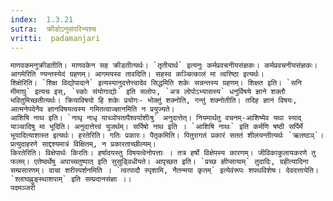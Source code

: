 ```yaml
---
index:  1.3.21
sutra:  क्रीडोऽनुसंपरिभ्यश्च
vritti:  padamanjari
---
```


	माणवकमनुक्रीडतीति। माणवकेन सह क्रीडतीत्यर्थः। `तृतीयार्थ` इत्यनुः कर्मप्रवचनीयसंज्ञकः। कर्मप्रवचनीयसंज्ञकः। आगमेरिति ण्यन्तस्येदं ग्रहणम्। आगमयस्व तावदिति। सहस्व कञ्चित्कालं मा त्वरिष्ठा इत्यर्थः।
	शिक्षेरिति। `शिक्ष विद्योपादाने` इत्यस्यानुदत्तेत्त्वादेव सिद्धमिति शकेः सन्नन्तस्य ग्रहणम्। शिक्षत इति। `सनि मीमाघु` इत्यच इस्, `स्कोः संयोगाद्योः` इति सलोपः, `अत्र लोपोऽभ्यासस्य` धनुर्विषये ज्ञाने शक्तौ भवितुमिच्छतीत्यर्थः। क्रियाविषयो हि शकेः प्रयोगः- भोक्तुं शक्नोति, गन्तुं शक्नोतीति। तदिह ज्ञानं विषयः, आत्मनेपदेनैव ज्ञानविषयत्वस्य गमितत्वाज्ज्ञानमिति न प्रयुज्यते।
	आशिषि नाथ इति। `नाथृ नाधृ याच्ञोपतापैश्वर्याशीःषु` अनुदात्तेत्। नियमार्थतु वचनम्-आशिष्येव यथा स्याद् याञ्चादिषु मा भूदिति। अनुदात्तेत्त्वं युजर्थम्। सर्पिषो नाथ इति । `आशिषि नाथः` इति कर्मणि षष्ठी सर्पिर्मे भूयादित्याशास्त इत्यर्थः। हरतेरिति। गतिः प्रकारः। पैतृकमिति। पितुरागतं प्रकारं सततं शीलयन्तीत्यर्थः `ऋतष्ठञ्`। प्रत्युदाहरणे साद्दश्यमात्रं विक्षितम्, न प्रकारताच्छील्यम्।
	किरतेरिति। विक्षेपार्थः किरतिः। हर्षादयस्तु विषयत्वेनोपत्ताः । तत्र हर्षो विक्षेपस्य कारणम्। जीविकाकुलायकरणे तु फलम्। एतेष्वर्थेषु अपाच्चतुष्पात् इति सुसुड्विधीयते। आपृच्छत इति। `प्रच्छ ज्ञीप्सायाम्` तुदादिः, ग्रहीत्यादिना सम्प्रसारणम्। वाचा शरीस्पर्शनमिति । `त्वत्पादौ स्पृशामि, नैतन्मया कृतम्` इत्येवंरूपः शपथविशेषः। देवदत्तायेति। `श्लाघह्नुङ्स्थाशपाम्` इति सम्प्रदानसंज्ञा ।। 
	पदमञ्जरी
